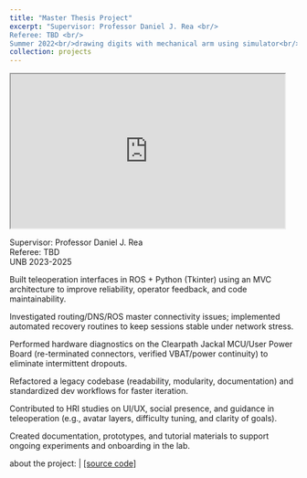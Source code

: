 ```yaml
---
title: "Master Thesis Project"
excerpt: "Supervisor: Professor Daniel J. Rea <br/>
Referee: TBD <br/>
Summer 2022<br/>drawing digits with mechanical arm using simulator<br/><iframe src="https://drive.google.com/file/d/1dFR6H1bEGJjJbrCmnznqdlBDc-f2PA7t/preview" width="480" height="270"></iframe>"
collection: projects
---
```


<iframe src="https://drive.google.com/file/d/1dFR6H1bEGJjJbrCmnznqdlBDc-f2PA7t/preview" width="480" height="270"></iframe>


Supervisor: Professor Daniel J. Rea <br/>
Referee: TBD <br/>
UNB 2023-2025

Built teleoperation interfaces in ROS + Python (Tkinter) using an MVC architecture to improve reliability, operator feedback, and code maintainability.

Investigated routing/DNS/ROS master connectivity issues; implemented automated recovery routines to keep sessions stable under network stress.

Performed hardware diagnostics on the Clearpath Jackal MCU/User Power Board (re-terminated connectors, verified VBAT/power continuity) to eliminate intermittent dropouts.

Refactored a legacy codebase (readability, modularity, documentation) and standardized dev workflows for faster iteration.

Contributed to HRI studies on UI/UX, social presence, and guidance in teleoperation (e.g., avatar layers, difficulty tuning, and clarity of goals).

Created documentation, prototypes, and tutorial materials to support ongoing experiments and onboarding in the lab.

about the project: 
| [[source code]](https://github.com/ph504/Teleoperation-Interface)